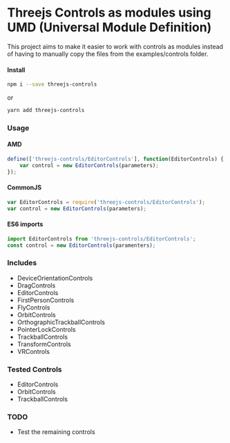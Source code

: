 # Threejs Controls as modules using UMD (Universal Module Definition)

This project aims to make it easier to work with controls as modules instead of having to manually copy the files from the examples/controls folder.

#### Install

```sh
npm i --save threejs-controls
```
or
```sh
yarn add threejs-controls
```

### Usage


#### AMD

```js
define(['threejs-controls/EditorControls'], function(EditorControls) {
    var control = new EditorControls(parameters);
});
```

#### CommonJS

```js
var EditorControls = require('threejs-controls/EditorControls');
var control = new EditorControls(parameters);
```

#### ES6 imports

```js
import EditorControls from 'threejs-controls/EditorControls';
const control = new EditorControls(paramenters);
```


### Includes

* DeviceOrientationControls
* DragControls
* EditorControls
* FirstPersonControls
* FlyControls
* OrbitControls
* OrthographicTrackballControls
* PointerLockControls
* TrackballControls
* TransformControls
* VRControls

### Tested Controls

* EditorControls
* OrbitControls
* TrackballControls

### TODO

* Test the remaining controls
